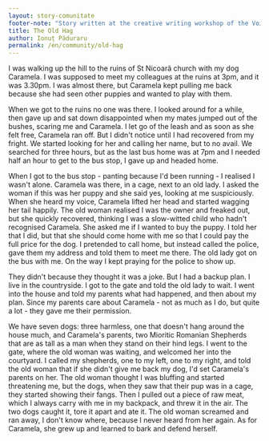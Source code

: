 ```yaml
---
layout: story-comunitate
footer-note: "Story written at the creative writing workshop of the Voice Your Place Summer School: Curtea de Argeș."
title: The Old Hag
author: Ionuț Păduraru
permalink: /en/community/old-hag
---
```


I was walking up the hill to the ruins of St Nicoară church with my dog Caramela. I was supposed to meet my colleagues at the ruins at 3pm, and it was 3.30pm. I was almost there, but Caramela kept pulling me back because she had seen other puppies and wanted to play with them.

When we got to the ruins no one was there. I looked around for a while, then gave up and sat down disappointed when my mates jumped out of the bushes, scaring me and Caramela. I let go of the leash and as soon as she felt free, Caramela ran off. But I didn't notice until I had recovered from my fright. We started looking for her and calling her name, but to no avail. We searched for three hours, but as the last bus home was at 7pm and I needed half an hour to get to the bus stop, I gave up and headed home.

When I got to the bus stop - panting because I'd been running - I realised I wasn't alone. Caramela was there, in a cage, next to an old lady. I asked the woman if this was her puppy and she said yes, looking at me suspiciously. When she heard my voice, Caramela lifted her head and started wagging her tail happily. The old woman realised I was the owner and freaked out, but she quickly recovered, thinking I was a slow-witted child who hadn't recognised Caramela.
She asked me if I wanted to buy the puppy. I told her that I did, but that she should come home with me so that I could pay the full price for the dog. I pretended to call home, but instead called the police, gave them my address and told them to meet me there. The old lady got on the bus with me. On the way I kept praying for the police to show up.

They didn't because they thought it was a joke. But I had a backup plan.
I live in the countryside. I got to the gate and told the old lady to wait. I went into the house and told my parents what had happened, and then about my plan. Since my parents care about Caramela - not as much as I do, but quite a lot - they gave me their permission.

We have seven dogs: three harmless, one that doesn't hang around the house much, and Caramela's parents, two Mioritic Romanian Shepherds that are as tall as a man when they stand on their hind legs. I went to the gate, where the old woman was waiting, and welcomed her into the courtyard. I called my shepherds, one to my left, one to my right, and told the old woman that if she didn't give me back my dog, I'd set Caramela's parents on her. The old woman thought I was bluffing and started threatening me, but the dogs, when they saw that their pup was in a cage, they started showing their fangs. Then I pulled out a piece of raw meat, which I always carry with me in my backpack, and threw it in the air. The two dogs caught it, tore it apart and ate it. The old woman screamed and ran away, I don't know where, because I never heard from her again. As for Caramela, she grew up and learned to bark and defend herself.
